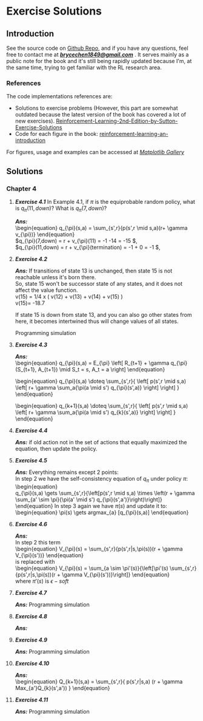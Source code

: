 <head>
    <script src="https://cdn.mathjax.org/mathjax/latest/MathJax.js?config=TeX-AMS-MML_HTMLorMML" type="text/javascript"></script>
    <script type="text/x-mathjax-config">
        MathJax.Hub.Config({
            tex2jax: {
            skipTags: ['script', 'noscript', 'style', 'textarea', 'pre'],
            inlineMath: [['$','$']]
            }
        });
    </script>
</head>


# Exercise Solutions

## Introduction 
See the source code on [Github Repo](https://github.com/brycechen1849/RL2BookSolutions), and if you have any questions, feel free to contact me at ***brycechen1849@gmail.com*** .
It serves mainly as a public note for the book and it's still being rapidly updated because I'm, at the same time, trying to get familiar with the RL research area.  

### References
The code implementations references are:
+ Solutions to exercise problems (However, this part are somewhat outdated because the latest version of the book has covered a lot of new exercises).
[Reinforcement-Learning-2nd-Edition-by-Sutton-Exercise-Solutions](https://github.com/LyWangPX/Reinforcement-Learning-2nd-Edition-by-Sutton-Exercise-Solutions)
+ Code for each figure in the book: [reinforcement-learning-an-introduction](https://github.com/ShangtongZhang/reinforcement-learning-an-introduction)  

For figures, usage and examples can be accessed at *[Matplotlib Gallery](https://matplotlib.org/gallery/index.html)*

## Solutions

### Chapter 4
    
1. ***Exercise 4.1*** In Example 4.1, if $\pi$ is the equiprobable random policy, what is $q_{\pi}(11,down)$? What is $q_{\pi}(7,down)$?

    ***Ans:***   
    \begin{equation}
        q_{\pi}(s,a) = \sum_{s',r}{p(s',r \mid s,a)(r+ \gamma v_{\pi})}
    \end{equation}  
    $q_{\pi}(7,down) = r + v_{\pi}(11) = -1 -14 = -15 $,  
    $q_{\pi}(11,down) = r + v_{\pi}(termination) = -1 + 0 = -1 $,  
      
        
1. ***Exercise 4.2*** 

    ***Ans:***   If transitions of state 13 is unchanged, then state 15 is not reachable unless it's born there.  
    So, state 15 won't be successor state of any states, and it does not affect the value function.  
    v(15) = 1/4 x ( v(12) + v(13) + v(14) + v(15) )  
    v(15)= -18.7  
    
    If state 15 is down from state 13, and you can also go other states from here, it becomes intertwined thus will change values of all states.  
    
    Programming simulation   
    
1. ***Exercise 4.3*** 

    ***Ans:***   
    \begin{equation}
        q_{\pi}(s,a) = E_{\pi} \left[ R_{t+1} + \gamma q_{\pi}(S_{t+1}, A_{t+1}) \mid S_t = s, A_t = a \right]
    \end{equation}  
    
    \begin{equation}
        q_{\pi}(s,a) \doteq \sum_{s',r}{ \left[ p(s',r \mid s,a) \left[ r+ \gamma \sum_a{\pi(a \mid s') q_{\pi}(s',a)} \right] \right] }
    \end{equation}   
    
    \begin{equation}
        q_{k+1}(s,a) \doteq \sum_{s',r}{ \left[ p(s',r \mid s,a) \left[ r+ \gamma \sum_a{\pi(a \mid s') q_{k}(s',a)} \right] \right] }
    \end{equation}  
        
1. ***Exercise 4.4*** 

    ***Ans:***   if old action not in the set of actions that equally maximized the equation, then update the policy.
    
1. ***Exercise 4.5*** 

    ***Ans:*** Everything remains except 2 points:  
    In step 2 we have the self-consistency equation of $q_{\pi}$ under policy $\pi$:  
    \begin{equation}  
        q_{\pi}(s,a) \gets \sum_{s',r}{\left[p(s',r \mid s,a) \times  \left(r + \gamma \sum_{a' \sim \pi}{\pi(a' \mid s') q_{\pi}(s',a')}\right)\right]}  
    \end{equation} 
    In step 3 again we have $\pi(s)$ and update it to:
    \begin{equation}
         \pi(s) \gets argmax_{a} [q_{\pi}(s,a)]
    \end{equation}  
    
1. ***Exercise 4.6*** 

    ***Ans:***  
    In step 2 this term  
    \begin{equation}
        V_{\pi}(s) = \sum_{s',r}{p(s',r|s,\pi(s))(r + \gamma V_{\pi}(s'))}
    \end{equation}  
    is replaced with  
    \begin{equation}
        V_{\pi}(s) = \sum_{a \sim \pi'(s)}{\left[\pi'(s) \sum_{s',r}{p(s',r|s,\pi(s))(r + \gamma V_{\pi}(s'))}\right]}
    \end{equation}  
    where $\pi'(s)$ is $\epsilon-soft$  
    
1. ***Exercise 4.7*** 

    ***Ans:***    Programming simulation 

1. ***Exercise 4.8*** 

    ***Ans:***     

1. ***Exercise 4.9*** 

    ***Ans:***    Programming simulation 
    
1. ***Exercise 4.10*** 

    ***Ans:***  
    \begin{equation}
        Q_{k+1}(s,a) = \sum_{s',r}{ p(s',r|s,a) (r + \gamma Max_{a'}Q_{k}(s',a')) }
    \end{equation}  

1. ***Exercise 4.11*** 

    ***Ans:***    Programming simulation 
    
